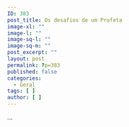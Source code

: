 ```yaml
---
ID: 383
post_title: Os desafios de um Profeta
image-xl: ""
image-l: ""
image-sq-l: ""
image-sq-m: ""
post_excerpt: ""
layout: post
permalink: ?p=383
published: false
categories:
  - Geral
tags: [ ]
author: [ ]
---
```

...